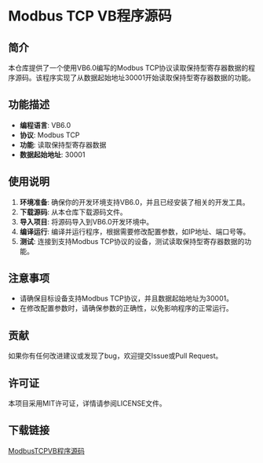 # Modbus TCP VB程序源码

## 简介

本仓库提供了一个使用VB6.0编写的Modbus TCP协议读取保持型寄存器数据的程序源码。该程序实现了从数据起始地址30001开始读取保持型寄存器数据的功能。

## 功能描述

- **编程语言**: VB6.0
- **协议**: Modbus TCP
- **功能**: 读取保持型寄存器数据
- **数据起始地址**: 30001

## 使用说明

1. **环境准备**: 确保你的开发环境支持VB6.0，并且已经安装了相关的开发工具。
2. **下载源码**: 从本仓库下载源码文件。
3. **导入项目**: 将源码导入到VB6.0开发环境中。
4. **编译运行**: 编译并运行程序，根据需要修改配置参数，如IP地址、端口号等。
5. **测试**: 连接到支持Modbus TCP协议的设备，测试读取保持型寄存器数据的功能。

## 注意事项

- 请确保目标设备支持Modbus TCP协议，并且数据起始地址为30001。
- 在修改配置参数时，请确保参数的正确性，以免影响程序的正常运行。

## 贡献

如果你有任何改进建议或发现了bug，欢迎提交Issue或Pull Request。

## 许可证

本项目采用MIT许可证，详情请参阅LICENSE文件。

## 下载链接

[ModbusTCPVB程序源码](https://pan.quark.cn/s/b11afdf2089e)